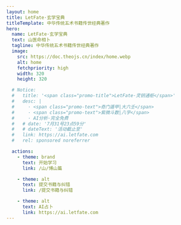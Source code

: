 ```yaml
---
layout: home
title: LetFate·玄学宝典
titleTemplate: 中华传统五术书籍传世经典著作
hero:
  name: LetFate·玄学宝典
  text: 山医命相卜
  tagline: 中华传统五术书籍传世经典著作
  image:
    src: https://doc.theojs.cn/index/home.webp
    alt: home
    fetchpriority: high
    width: 320
    height: 320

  # Notice:
  #   title: '<span class="promo-title">LetFate·灵钥通枢</span>'
  #   desc: |
  #     · <span class="promo-text">奇门遁甲|大六壬</span>
  #     · <span class="promo-text">紫微斗数|八字</span>
  #     · AI分析·完全免费
  #   # date: '7月31号23点59分'
  #   # dateText: '活动截止至'
  #   link: https://ai.letfate.com
  #   rel: sponsored noreferrer

  actions:
    - theme: brand
      text: 开始学习
      link: /山/博山篇

    - theme: alt
      text: 提交书籍与纠错
      link: /提交书籍与纠错

    - theme: alt
      text: AI占卜
      link: https://ai.letfate.com
---
```


<Home />

